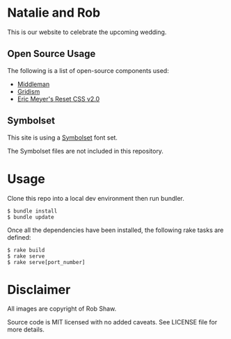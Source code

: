 # Natalie and Rob

This is our website to celebrate the upcoming wedding.

## Open Source Usage

The following is a list of open-source components used:

* [Middleman](https://github.com/middleman/middleman)
* [Gridism](http://cobyism.com/gridism/)
* [Eric Meyer's Reset CSS v2.0](http://meyerweb.com/eric/tools/css/reset/)

## Symbolset

This site is using a [Symbolset](http://symbolset.com/) font set.

The Symbolset files are not included in this repository.

# Usage

Clone this repo into a local dev environment then run bundler.

    $ bundle install
    $ bundle update
    
Once all the dependencies have been installed, the following rake tasks are defined:

    $ rake build
    $ rake serve
    $ rake serve[port_number]

# Disclaimer

All images are copyright of Rob Shaw.

Source code is MIT licensed with no added caveats. See LICENSE file for more details.
